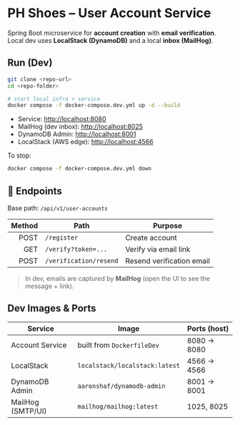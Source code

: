 # PH Shoes – User Account Service

Spring Boot microservice for **account creation** with **email verification**.
Local dev uses **LocalStack (DynamoDB)** and a local **inbox (MailHog)**.

##  Run (Dev)

```bash
git clone <repo-url>
cd <repo-folder>

# start local infra + service
docker compose -f docker-compose.dev.yml up -d --build
```

* Service: [http://localhost:8080](http://localhost:8080)
* MailHog (dev inbox): [http://localhost:8025](http://localhost:8025)
* DynamoDB Admin: [http://localhost:8001](http://localhost:8001)
* LocalStack (AWS edge): [http://localhost:4566](http://localhost:4566)

To stop:

```bash
docker compose -f docker-compose.dev.yml down
```

## 🔌 Endpoints

Base path: `/api/v1/user-accounts`

| Method | Path                   | Purpose                   |
| -----: | ---------------------- | ------------------------- |
|   POST | `/register`            | Create account            |
|    GET | `/verify?token=...`    | Verify via email link     |
|   POST | `/verification/resend` | Resend verification email |

> In dev, emails are captured by **MailHog** (open the UI to see the message + link).

## Dev Images & Ports

| Service           | Image                          | Ports (host) |
| ----------------- | ------------------------------ | ------------ |
| Account Service   | built from `DockerfileDev`     | 8080 → 8080  |
| LocalStack        | `localstack/localstack:latest` | 4566 → 4566  |
| DynamoDB Admin    | `aaronshaf/dynamodb-admin`     | 8001 → 8001  |
| MailHog (SMTP/UI) | `mailhog/mailhog:latest`       | 1025, 8025   |
